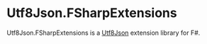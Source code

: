 # Utf8Json.FSharpExtensions

Utf8Json.FSharpExtensions is a [Utf8Json](https://github.com/neuecc/Utf8Json) extension library for F#.

